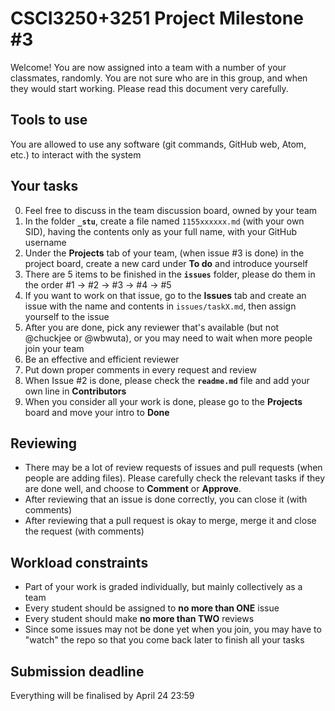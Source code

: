 # CSCI3250+3251 Project Milestone #3

Welcome! You are now assigned into a team with a number of your classmates, randomly. You are not sure who are in this group, and when they would start working. Please read this document very carefully.

## Tools to use
You are allowed to use any software (git commands, GitHub web, Atom, etc.) to interact with the system

## Your tasks
0. Feel free to discuss in the team discussion board, owned by your team
1. In the folder **`_stu`**, create a file named `1155xxxxxx.md` (with your own SID), having the contents only as your full name, with your GitHub username
2. Under the **Projects** tab of your team, (when issue #3 is done) in the project board, create a new card under **To do** and introduce yourself
3. There are 5 items to be finished in the **`issues`** folder, please do them in the order #1 -> #2 -> #3 -> #4 -> #5
4. If you want to work on that issue, go to the **Issues** tab and create an issue with the name and contents in `issues/taskX.md`, then assign yourself to the issue
5. After you are done, pick any reviewer that's available (but not @chuckjee or @wbwuta), or you may need to wait when more people join your team
6. Be an effective and efficient reviewer
7. Put down proper comments in every request and review
8. When Issue #2 is done, please check the **`readme.md`** file and add your own line in **Contributors**
9. When you consider all your work is done, please go to the **Projects** board and move your intro to **Done**

## Reviewing
- There may be a lot of review requests of issues and pull requests (when people are adding files). Please carefully check the relevant tasks if they are done well, and choose to **Comment** or **Approve**.
- After reviewing that an issue is done correctly, you can close it (with comments)
- After reviewing that a pull request is okay to merge, merge it and close the request (with comments)

## Workload constraints
- Part of your work is graded individually, but mainly collectively as a team
- Every student should be assigned to **no more than ONE** issue
- Every student should make **no more than TWO** reviews
- Since some issues may not be done yet when you join, you may have to "watch" the repo so that you come back later to finish all your tasks

## Submission deadline
Everything will be finalised by April 24 23:59
